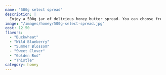 ```yaml
---
name: "500g select spread"
description: |
  Enjoy a 500g jar of delicious honey butter spread. You can choose from our variety of honey spread flavours and the quantity you want to purchase.
image: "/images/honey/500g-select-spread.jpg"
cost: 12.50
flavors:
  - "Buckwheat"
  - "Wild Blueberry"
  - "Summer Blossom"
  - "Sweet Clover"
  - "Golden Rod"
  - "Thistle"
category: honey
---
```

